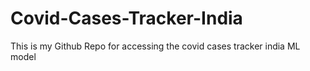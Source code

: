 # Covid-Cases-Tracker-India
This is my Github Repo for accessing the covid cases tracker india ML model
